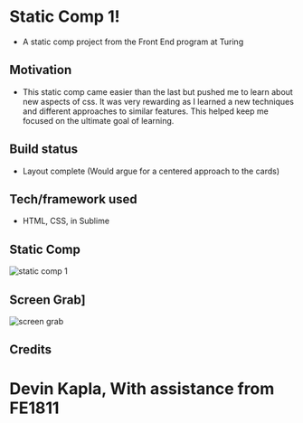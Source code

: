 # Static Comp 1!
- A static comp project from the Front End program at Turing

## Motivation
- This static comp came easier than the last but pushed me to learn about new aspects of css. It was very rewarding as I learned a new techniques and  different approaches to similar features. This helped keep me focused on the ultimate goal of learning. 


## Build status
- Layout complete (Would argue for a centered approach to the cards)


## Tech/framework used
- HTML, CSS, in Sublime

## Static Comp
![static comp 1](https://user-images.githubusercontent.com/23220813/49847854-7c28cf00-fd8f-11e8-95d4-2f0754a37b04.jpg)

## Screen Grab]
![screen grab](https://user-images.githubusercontent.com/23220813/49848234-6b795880-fd91-11e8-8cf3-13827b1b3f3e.png)

## Credits

# Devin Kapla, With assistance from FE1811